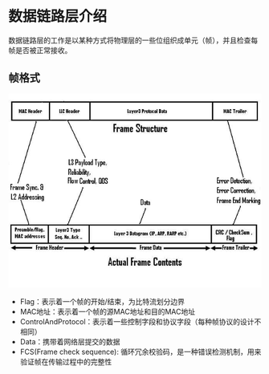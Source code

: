 # 数据链路层介绍
数据链路层的工作是以某种方式将物理层的一些位组织成单元（帧），并且检查每帧是否被正常接收。

## 帧格式
![img.png](frame.png)

- Flag：表示着一个帧的开始/结束，为比特流划分边界
- MAC地址：表示着一个帧的源MAC地址和目的MAC地址
- ControlAndProtocol：表示着一些控制字段和协议字段（每种帧协议的设计不相同）
- Data：携带着网络层提交的数据
- FCS(Frame check sequence): 循环冗余校验码，是一种错误检测机制，用来验证帧在传输过程中的完整性